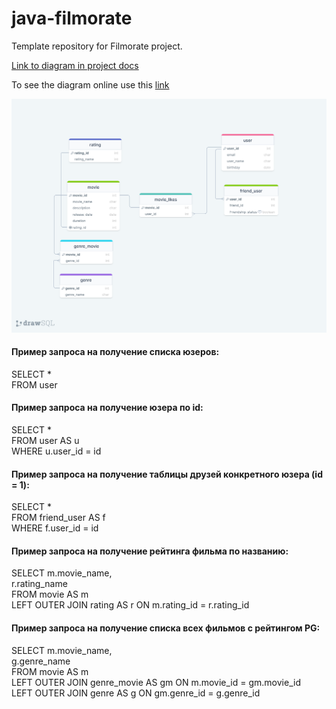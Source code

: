# java-filmorate
Template repository for Filmorate project.

[Link to diagram in project docs](filmorate_Database.png)

To see the diagram online use this [link](https://drawsql.app/teams/new-13/diagrams/filmorate)

![Database](filmorate_Database.png)

#### Пример запроса на получение списка юзеров:
SELECT * </br>
FROM user

#### Пример запроса на получение юзера по id:
SELECT * </br>
FROM user AS u </br>
WHERE u.user_id = id

#### Пример запроса на получение таблицы друзей конкретного юзера (id = 1):
SELECT * </br>
FROM friend_user AS f </br>
WHERE f.user_id = id

#### Пример запроса на получение рейтинга фильма по названию:
SELECT m.movie_name, </br>
        r.rating_name </br>
FROM movie AS m </br>
LEFT OUTER JOIN rating AS r ON m.rating_id = r.rating_id

#### Пример запроса на получение списка всех фильмов с рейтингом PG:
SELECT m.movie_name, </br>
g.genre_name </br>
FROM movie AS m </br>
LEFT OUTER JOIN genre_movie AS gm ON m.movie_id = gm.movie_id </br>
LEFT OUTER JOIN genre AS g ON gm.genre_id = g.genre_id
